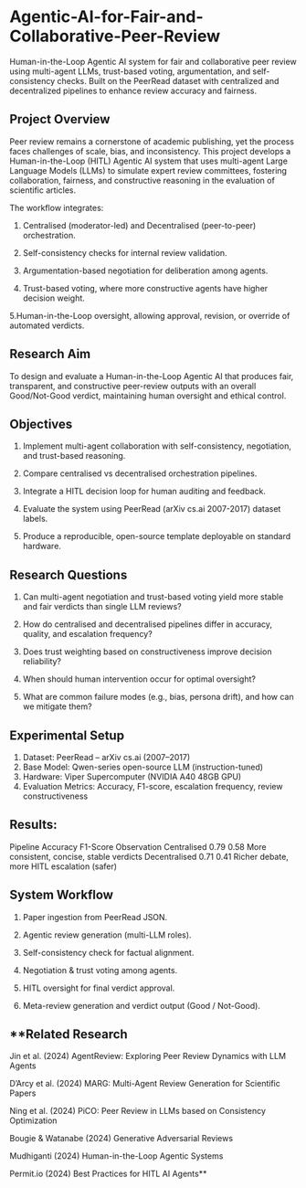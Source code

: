 # Agentic-AI-for-Fair-and-Collaborative-Peer-Review
Human-in-the-Loop Agentic AI system for fair and collaborative peer review using multi-agent LLMs, trust-based voting, argumentation, and self-consistency checks. Built on the PeerRead dataset with centralized and decentralized pipelines to enhance review accuracy and fairness.

## Project Overview

Peer review remains a cornerstone of academic publishing, yet the process faces challenges of scale, bias, and inconsistency.
This project develops a Human-in-the-Loop (HITL) Agentic AI system that uses multi-agent Large Language Models (LLMs) to simulate expert review committees, fostering collaboration, fairness, and constructive reasoning in the evaluation of scientific articles.

The workflow integrates:

  1. Centralised (moderator-led) and Decentralised (peer-to-peer) orchestration.

  2. Self-consistency checks for internal review validation.

  3. Argumentation-based negotiation for deliberation among agents.

  4. Trust-based voting, where more constructive agents have higher decision weight.

  5.Human-in-the-Loop oversight, allowing approval, revision, or override of automated verdicts.


## Research Aim

To design and evaluate a Human-in-the-Loop Agentic AI that produces fair, transparent, and constructive peer-review outputs with an overall Good/Not-Good verdict, maintaining human oversight and ethical control.

## Objectives

  1. Implement multi-agent collaboration with self-consistency, negotiation, and trust-based reasoning.

  2. Compare centralised vs decentralised orchestration pipelines.

  3. Integrate a HITL decision loop for human auditing and feedback.

  4. Evaluate the system using PeerRead (arXiv cs.ai 2007-2017) dataset labels.

  5. Produce a reproducible, open-source template deployable on standard hardware.

## Research Questions

  1. Can multi-agent negotiation and trust-based voting yield more stable and fair verdicts than single LLM reviews?

  2. How do centralised and decentralised pipelines differ in accuracy, quality, and escalation frequency?

  3. Does trust weighting based on constructiveness improve decision reliability?

  4. When should human intervention occur for optimal oversight?

  5. What are common failure modes (e.g., bias, persona drift), and how can we mitigate them?

## Experimental Setup
  1. Dataset: PeerRead – arXiv cs.ai (2007–2017)
  2. Base Model: Qwen-series open-source LLM (instruction-tuned)
  3. Hardware: Viper Supercomputer (NVIDIA A40 48GB GPU)
  4. Evaluation Metrics: Accuracy, F1-score, escalation frequency, review constructiveness

## Results:
Pipeline	Accuracy	F1-Score	Observation
Centralised	0.79	0.58	More consistent, concise, stable verdicts
Decentralised	0.71	0.41	Richer debate, more HITL escalation (safer)

## System Workflow

  1. Paper ingestion from PeerRead JSON.

  2. Agentic review generation (multi-LLM roles).

  3. Self-consistency check for factual alignment.

  4. Negotiation & trust voting among agents.

  5. HITL oversight for final verdict approval.

  6. Meta-review generation and verdict output (Good / Not-Good).


## **Related Research

Jin et al. (2024) AgentReview: Exploring Peer Review Dynamics with LLM Agents

D’Arcy et al. (2024) MARG: Multi-Agent Review Generation for Scientific Papers

Ning et al. (2024) PiCO: Peer Review in LLMs based on Consistency Optimization

Bougie & Watanabe (2024) Generative Adversarial Reviews

Mudhiganti (2024) Human-in-the-Loop Agentic Systems

Permit.io (2024) Best Practices for HITL AI Agents**
